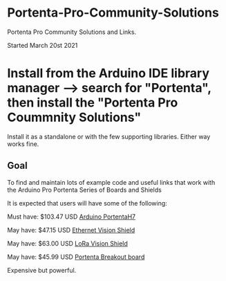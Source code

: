 # Portenta-Pro-Community-Solutions
Portenta Pro Community Solutions and Links. 

Started March 20st 2021

# Install from the Arduino IDE library manager --> search for "Portenta", then install the "Portenta Pro Coummnity Solutions"

Install it as a standalone or with the few supporting libraries. Either way works fine.

## Goal


To find and maintain lots of example code and useful links that work with the Arduino Pro Portenta Series of Boards and Shields




It is expected that users will have some of the following:

Must have: $103.47 USD [Arduino PortentaH7](https://store.arduino.cc/usa/portenta-h7)   

May have: $47.15 USD [Ethernet Vision Shield](https://store.arduino.cc/usa/portenta-vision-shield)   

May have: $63.00 USD [LoRa Vision Shield](https://store.arduino.cc/usa/portenta-vision-shield-lora)   

May have: $45.99 USD [Portenta Breakout board](https://store.arduino.cc/usa/portenta-breakout)   

Expensive but powerful.
